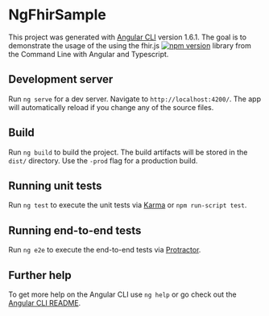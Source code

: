 # NgFhirSample

This project was generated with [Angular CLI](https://github.com/angular/angular-cli) version 1.6.1. The goal is to demonstrate the usage of the using the fhir.js [![npm version](https://badge.fury.io/js/fhir.js.svg)](https://badge.fury.io/js/fhir.js) library from the Command Line with Angular and Typescript.

## Development server

Run `ng serve` for a dev server. Navigate to `http://localhost:4200/`. The app will automatically reload if you change any of the source files.

## Build

Run `ng build` to build the project. The build artifacts will be stored in the `dist/` directory. Use the `-prod` flag for a production build.

## Running unit tests

Run `ng test` to execute the unit tests via [Karma](https://karma-runner.github.io) or `npm run-script test`.

## Running end-to-end tests

Run `ng e2e` to execute the end-to-end tests via [Protractor](http://www.protractortest.org/).

## Further help

To get more help on the Angular CLI use `ng help` or go check out the [Angular CLI README](https://github.com/angular/angular-cli/blob/master/README.md).
